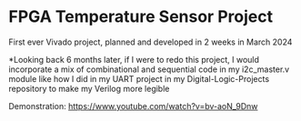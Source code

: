 # FPGA Temperature Sensor Project

First ever Vivado project, planned and developed in 2 weeks in March 2024

*Looking back 6 months later, if I were to redo this project, I would incorporate a mix of combinational and sequential code in my i2c_master.v module like how I did in my UART project in my Digital-Logic-Projects repository to make my Verilog more legible

Demonstration:
https://www.youtube.com/watch?v=bv-aoN_9Dnw
